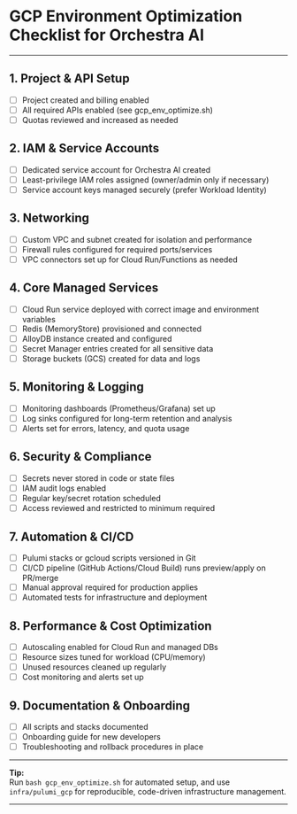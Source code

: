 # GCP Environment Optimization Checklist for Orchestra AI

---

## 1. Project & API Setup
- [ ] Project created and billing enabled
- [ ] All required APIs enabled (see gcp_env_optimize.sh)
- [ ] Quotas reviewed and increased as needed

## 2. IAM & Service Accounts
- [ ] Dedicated service account for Orchestra AI created
- [ ] Least-privilege IAM roles assigned (owner/admin only if necessary)
- [ ] Service account keys managed securely (prefer Workload Identity)

## 3. Networking
- [ ] Custom VPC and subnet created for isolation and performance
- [ ] Firewall rules configured for required ports/services
- [ ] VPC connectors set up for Cloud Run/Functions as needed

## 4. Core Managed Services
- [ ] Cloud Run service deployed with correct image and environment variables
- [ ] Redis (MemoryStore) provisioned and connected
- [ ] AlloyDB instance created and configured
- [ ] Secret Manager entries created for all sensitive data
- [ ] Storage buckets (GCS) created for data and logs

## 5. Monitoring & Logging
- [ ] Monitoring dashboards (Prometheus/Grafana) set up
- [ ] Log sinks configured for long-term retention and analysis
- [ ] Alerts set for errors, latency, and quota usage

## 6. Security & Compliance
- [ ] Secrets never stored in code or state files
- [ ] IAM audit logs enabled
- [ ] Regular key/secret rotation scheduled
- [ ] Access reviewed and restricted to minimum required

## 7. Automation & CI/CD
- [ ] Pulumi stacks or gcloud scripts versioned in Git
- [ ] CI/CD pipeline (GitHub Actions/Cloud Build) runs preview/apply on PR/merge
- [ ] Manual approval required for production applies
- [ ] Automated tests for infrastructure and deployment

## 8. Performance & Cost Optimization
- [ ] Autoscaling enabled for Cloud Run and managed DBs
- [ ] Resource sizes tuned for workload (CPU/memory)
- [ ] Unused resources cleaned up regularly
- [ ] Cost monitoring and alerts set up

## 9. Documentation & Onboarding
- [ ] All scripts and stacks documented
- [ ] Onboarding guide for new developers
- [ ] Troubleshooting and rollback procedures in place

---

**Tip:**  
Run `bash gcp_env_optimize.sh` for automated setup, and use `infra/pulumi_gcp` for reproducible, code-driven infrastructure management.

---
